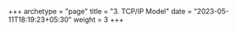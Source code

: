 +++
archetype = "page"
title = "3. TCP/IP Model"
date = "2023-05-11T18:19:23+05:30"
weight = 3
+++

